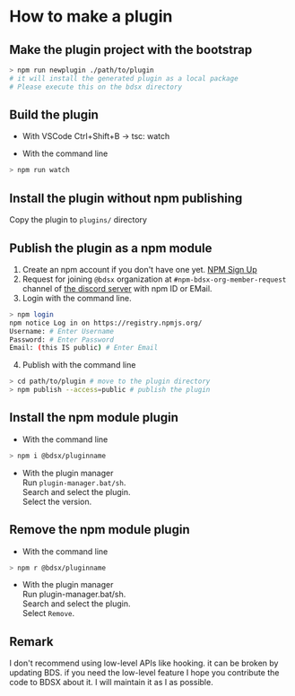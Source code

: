 # How to make a plugin

## Make the plugin project with the bootstrap

```sh
> npm run newplugin ./path/to/plugin
# it will install the generated plugin as a local package
# Please execute this on the bdsx directory
```

## Build the plugin

-   With VSCode
    Ctrl+Shift+B -> tsc: watch

-   With the command line

```sh
> npm run watch
```

## Install the plugin without npm publishing

Copy the plugin to `plugins/` directory

## Publish the plugin as a npm module

1. Create an npm account if you don't have one yet. [NPM Sign Up](https://www.npmjs.com/signup)
2. Request for joining `@bdsx` organization at `#npm-bdsx-org-member-request` channel of [the discord server](https://discord.gg/pC9XdkC) with npm ID or EMail.
3. Login with the command line.

```sh
> npm login
npm notice Log in on https://registry.npmjs.org/
Username: # Enter Username
Password: # Enter Password
Email: (this IS public) # Enter Email
```

4. Publish with the command line

```sh
> cd path/to/plugin # move to the plugin directory
> npm publish --access=public # publish the plugin
```

## Install the npm module plugin

-   With the command line

```sh
> npm i @bdsx/pluginname
```

-   With the plugin manager\
    Run `plugin-manager.bat/sh`.\
    Search and select the plugin.\
    Select the version.

## Remove the npm module plugin

-   With the command line

```sh
> npm r @bdsx/pluginname
```

-   With the plugin manager\
    Run plugin-manager.bat/sh.\
    Search and select the plugin.\
    Select `Remove`.

## Remark

I don't recommend using low-level APIs like hooking. it can be broken by updating BDS. if you need the low-level feature I hope you contribute the code to BDSX about it. I will maintain it as I as possible.
